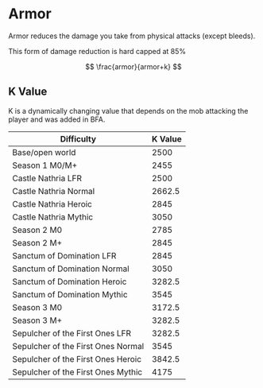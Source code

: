 # Armor
Armor reduces the damage you take from physical attacks (except bleeds).

This form of damage reduction is hard capped at 85%

$$
\frac{armor}{armor+k}
$$

## K Value

K is a dynamically changing value that depends on the mob attacking the player and was added in BFA.

| Difficulty | K Value|
| --- | --- | 
| Base/open world |  2500 | 
| Season 1 M0/M+ |  2455 | 
| Castle Nathria LFR | 2500 |
| Castle Nathria Normal | 2662.5 |
| Castle Nathria Heroic | 2845 |
| Castle Nathria Mythic | 3050 |
| Season 2 M0 | 2785 |
| Season 2 M+ | 2845 |
| Sanctum of Domination LFR | 2845 |
| Sanctum of Domination Normal | 3050 |
| Sanctum of Domination Heroic | 3282.5 |
| Sanctum of Domination Mythic | 3545 |
| Season 3 M0 | 3172.5 |
| Season 3 M+ | 3282.5 |
| Sepulcher of the First Ones LFR | 3282.5 |
| Sepulcher of the First Ones Normal | 3545 |
| Sepulcher of the First Ones Heroic | 3842.5 |
| Sepulcher of the First Ones Mythic | 4175 |